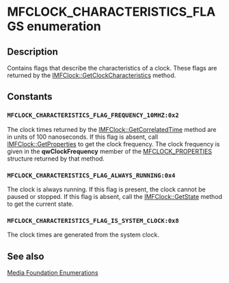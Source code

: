 # MFCLOCK_CHARACTERISTICS_FLAGS enumeration

## Description

Contains flags that describe the characteristics of a clock. These flags are returned by the [IMFClock::GetClockCharacteristics](https://learn.microsoft.com/windows/desktop/api/mfidl/nf-mfidl-imfclock-getclockcharacteristics) method.

## Constants

### `MFCLOCK_CHARACTERISTICS_FLAG_FREQUENCY_10MHZ:0x2`

The clock times returned by the [IMFClock::GetCorrelatedTime](https://learn.microsoft.com/windows/desktop/api/mfidl/nf-mfidl-imfclock-getcorrelatedtime) method are in units of 100 nanoseconds. If this flag is absent, call [IMFClock::GetProperties](https://learn.microsoft.com/windows/desktop/api/mfidl/nf-mfidl-imfclock-getproperties) to get the clock frequency. The clock frequency is given in the **qwClockFrequency** member of the [MFCLOCK_PROPERTIES](https://learn.microsoft.com/windows/desktop/api/mfidl/ns-mfidl-mfclock_properties) structure returned by that method.

### `MFCLOCK_CHARACTERISTICS_FLAG_ALWAYS_RUNNING:0x4`

The clock is always running. If this flag is present, the clock cannot be paused or stopped. If this flag is absent, call the [IMFClock::GetState](https://learn.microsoft.com/windows/desktop/api/mfidl/nf-mfidl-imfclock-getstate) method to get the current state.

### `MFCLOCK_CHARACTERISTICS_FLAG_IS_SYSTEM_CLOCK:0x8`

The clock times are generated from the system clock.

## See also

[Media Foundation Enumerations](https://learn.microsoft.com/windows/desktop/medfound/media-foundation-enumerations)